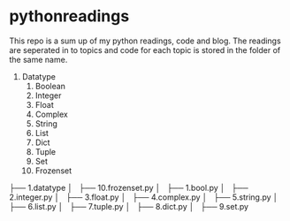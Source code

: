 # pythonreadings
This repo is a sum up of my python readings, code and blog.
The readings are seperated in to topics and code for each topic is
stored in the folder of the same name.

1. Datatype
	1.  Boolean
	2.  Integer
	3.  Float
	4.  Complex
	5.  String
	6.  List
	7.  Dict
	8.  Tuple
	9.  Set
	10. Frozenset

├── 1.datatype
│   ├── 10.frozenset.py
│   ├── 1.bool.py
│   ├── 2.integer.py
│   ├── 3.float.py
│   ├── 4.complex.py
│   ├── 5.string.py
│   ├── 6.list.py
│   ├── 7.tuple.py
│   ├── 8.dict.py
│   ├── 9.set.py
